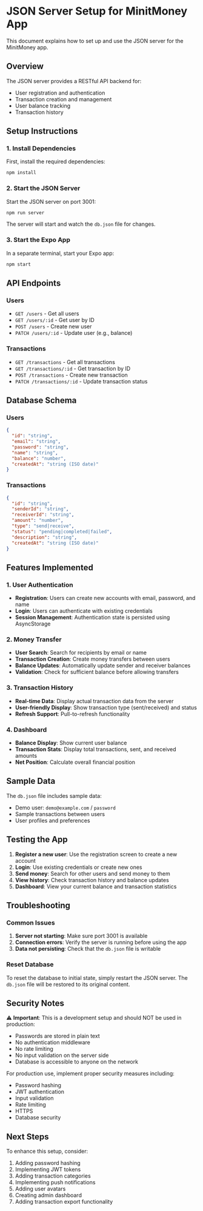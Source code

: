 # JSON Server Setup for MinitMoney App

This document explains how to set up and use the JSON server for the MinitMoney app.

## Overview

The JSON server provides a RESTful API backend for:
- User registration and authentication
- Transaction creation and management
- User balance tracking
- Transaction history

## Setup Instructions

### 1. Install Dependencies

First, install the required dependencies:

```bash
npm install
```

### 2. Start the JSON Server

Start the JSON server on port 3001:

```bash
npm run server
```

The server will start and watch the `db.json` file for changes.

### 3. Start the Expo App

In a separate terminal, start your Expo app:

```bash
npm start
```

## API Endpoints

### Users

- `GET /users` - Get all users
- `GET /users/:id` - Get user by ID
- `POST /users` - Create new user
- `PATCH /users/:id` - Update user (e.g., balance)

### Transactions

- `GET /transactions` - Get all transactions
- `GET /transactions/:id` - Get transaction by ID
- `POST /transactions` - Create new transaction
- `PATCH /transactions/:id` - Update transaction status

## Database Schema

### Users
```json
{
  "id": "string",
  "email": "string",
  "password": "string",
  "name": "string",
  "balance": "number",
  "createdAt": "string (ISO date)"
}
```

### Transactions
```json
{
  "id": "string",
  "senderId": "string",
  "receiverId": "string",
  "amount": "number",
  "type": "send|receive",
  "status": "pending|completed|failed",
  "description": "string",
  "createdAt": "string (ISO date)"
}
```

## Features Implemented

### 1. User Authentication
- **Registration**: Users can create new accounts with email, password, and name
- **Login**: Users can authenticate with existing credentials
- **Session Management**: Authentication state is persisted using AsyncStorage

### 2. Money Transfer
- **User Search**: Search for recipients by email or name
- **Transaction Creation**: Create money transfers between users
- **Balance Updates**: Automatically update sender and receiver balances
- **Validation**: Check for sufficient balance before allowing transfers

### 3. Transaction History
- **Real-time Data**: Display actual transaction data from the server
- **User-friendly Display**: Show transaction type (sent/received) and status
- **Refresh Support**: Pull-to-refresh functionality

### 4. Dashboard
- **Balance Display**: Show current user balance
- **Transaction Stats**: Display total transactions, sent, and received amounts
- **Net Position**: Calculate overall financial position

## Sample Data

The `db.json` file includes sample data:
- Demo user: `demo@example.com` / `password`
- Sample transactions between users
- User profiles and preferences

## Testing the App

1. **Register a new user**: Use the registration screen to create a new account
2. **Login**: Use existing credentials or create new ones
3. **Send money**: Search for other users and send money to them
4. **View history**: Check transaction history and balance updates
5. **Dashboard**: View your current balance and transaction statistics

## Troubleshooting

### Common Issues

1. **Server not starting**: Make sure port 3001 is available
2. **Connection errors**: Verify the server is running before using the app
3. **Data not persisting**: Check that the `db.json` file is writable

### Reset Database

To reset the database to initial state, simply restart the JSON server. The `db.json` file will be restored to its original content.

## Security Notes

⚠️ **Important**: This is a development setup and should NOT be used in production:

- Passwords are stored in plain text
- No authentication middleware
- No rate limiting
- No input validation on the server side
- Database is accessible to anyone on the network

For production use, implement proper security measures including:
- Password hashing
- JWT authentication
- Input validation
- Rate limiting
- HTTPS
- Database security

## Next Steps

To enhance this setup, consider:
1. Adding password hashing
2. Implementing JWT tokens
3. Adding transaction categories
4. Implementing push notifications
5. Adding user avatars
6. Creating admin dashboard
7. Adding transaction export functionality
